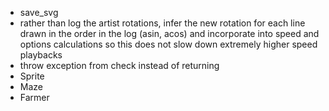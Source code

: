 * save_svg
* rather than log the artist rotations, infer the new rotation
    for each line drawn in the order in the log (asin, acos) and
    incorporate into speed and options calculations so this does not
    slow down extremely higher speed playbacks
* throw exception from check instead of returning   
* Sprite
* Maze
* Farmer
